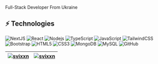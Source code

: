 Full-Stack Developer From Ukraine

## ⚡ Technologies

![NextJS](https://img.shields.io/badge/NextJS-20232A?style=for-the-badge&logo=nextjs&logoColor=61DAFB)
![React](https://img.shields.io/badge/React-20232A?style=for-the-badge&logo=react&logoColor=61DAFB)
![Nodejs](https://img.shields.io/badge/Node.js-43853D?style=for-the-badge&logo=node.js&logoColor=white)
![TypeScript](https://img.shields.io/badge/TypeScript-007ACC?style=for-the-badge&logo=typescript&logoColor=white)
![JavaScript](https://img.shields.io/badge/JavaScript-323330?style=for-the-badge&logo=javascript&logoColor=F7DF1E)
![TailwindCSS](https://img.shields.io/badge/Tailwind_CSS-38B2AC?style=for-the-badge&logo=tailwind-css&logoColor=white)
![Bootstrap](https://img.shields.io/badge/Bootstrap-563D7C?style=for-the-badge&logo=bootstrap&logoColor=white)
![HTML5](https://img.shields.io/badge/HTML5-E34F26?style=for-the-badge&logo=html5&logoColor=white)
![CSS3](https://img.shields.io/badge/CSS3-1572B6?style=for-the-badge&logo=css3&logoColor=white)
![MongoDB](https://img.shields.io/badge/MongoDB-4EA94B?style=for-the-badge&logo=mongodb&logoColor=white)
![MySQL](https://img.shields.io/badge/MySQL-00000F?style=for-the-badge&logo=mysql&logoColor=white)
![GitHub](https://img.shields.io/badge/GitHub-100000?style=for-the-badge&logo=github&logoColor=white)

<table>
  <thead>
    <tr>
      <th>
        <a href="https://github.com/svixxn/svixxn">
          <img align="center" src="https://github-readme-stats-sigma-five.vercel.app/api?username=svixxn&show_icons=true&theme=dark&hide_border=true" alt="svixxn" style="max-width: 100%;">
        </a>
      </th>
      <th>
        <a href="https://github.com/svixxn/svixxn">
          <img align="center" src="https://github-readme-stats-sigma-five.vercel.app/api/top-langs/?username=svixxn&layout=compact&theme=dark&hide_border=true" alt="svixxn" style="max-width: 100%;">
        </a>
      </th>
      </tr>
  </thead>
</table>



